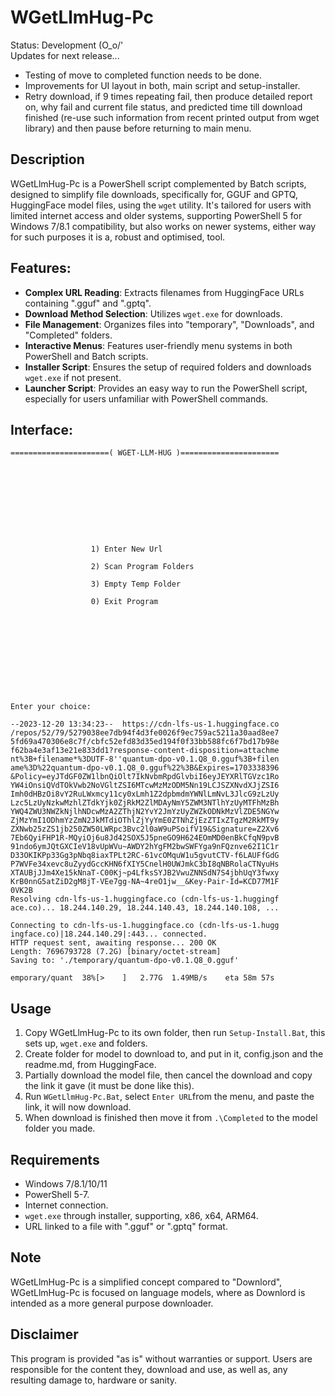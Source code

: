 # WGetLlmHug-Pc
Status: Development (O_o/'
<br> Updates for next release...
- Testing of move to completed function needs to be done.
- Improvements for UI layout in both, main script and setup-installer.
- Retry download, if 9 times repeating fail, then produce detailed report on, why fail and current file status, and predicted time till download finished (re-use such information from recent printed output from wget library) and then pause before returning to main menu.  
  
## Description
WGetLlmHug-Pc is a PowerShell script complemented by Batch scripts, designed to simplify file downloads, specifically for, GGUF and GPTQ, HuggingFace model files, using the `wget` utility. It's tailored for users with limited internet access and older systems, supporting PowerShell 5 for Windows 7/8.1 compatibility, but also works on newer systems, either way for such purposes it is a, robust and optimised, tool.

## Features:
- **Complex URL Reading**: Extracts filenames from HuggingFace URLs containing ".gguf" and ".gptq".
- **Download Method Selection**: Utilizes `wget.exe` for downloads.
- **File Management**: Organizes files into "temporary", "Downloads", and "Completed" folders.
- **Interactive Menus**: Features user-friendly menu systems in both PowerShell and Batch scripts.
- **Installer Script**: Ensures the setup of required folders and downloads `wget.exe` if not present.
- **Launcher Script**: Provides an easy way to run the PowerShell script, especially for users unfamiliar with PowerShell commands.

## Interface:
```
======================( WGET-LLM-HUG )======================










                  1) Enter New Url

                  2) Scan Program Folders

                  3) Empty Temp Folder

                  0) Exit Program











Enter your choice:

```
```
--2023-12-20 13:34:23--  https://cdn-lfs-us-1.huggingface.co
/repos/52/79/5279038ee7db94f4d3fe0026f9ec759ac5211a30aad8ee7
5fd69a470306e8c7f/cbfc52efd83d35ed194f0f33bb588fc6f7bd17b98e
f62ba4e3af13e21e833dd1?response-content-disposition=attachme
nt%3B+filename*%3DUTF-8''quantum-dpo-v0.1.Q8_0.gguf%3B+filen
ame%3D%22quantum-dpo-v0.1.Q8_0.gguf%22%3B&Expires=1703338396
&Policy=eyJTdGF0ZW1lbnQiOlt7IkNvbmRpdGlvbiI6eyJEYXRlTGVzc1Ro
YW4iOnsiQVdTOkVwb2NoVGltZSI6MTcwMzMzODM5Nn19LCJSZXNvdXJjZSI6
Imh0dHBzOi8vY2RuLWxmcy11cy0xLmh1Z2dpbmdmYWNlLmNvL3JlcG9zLzUy
Lzc5LzUyNzkwMzhlZTdkYjk0ZjRkM2ZlMDAyNmY5ZWM3NTlhYzUyMTFhMzBh
YWQ4ZWU3NWZkNjlhNDcwMzA2ZThjN2YvY2JmYzUyZWZkODNkMzVlZDE5NGYw
ZjMzYmI1ODhmYzZmN2JkMTdiOThlZjYyYmE0ZTNhZjEzZTIxZTgzM2RkMT9y
ZXNwb25zZS1jb250ZW50LWRpc3Bvc2l0aW9uPSoifV19&Signature=Z2Xv6
7Eb6QyiFHP1R-MQyiOj6u8Jd42SOX5J5pneGO9H624EOmMD0enBkCfqN9pvB
91ndo6ymJQtGXCIeV18vUpWVu~AWDY2hYgFM2bwSWFYga9nFQznve62I1C1r
D33OKIKPp33Gg3pNbq8iaxTPLt2RC-61vcOMquW1u5gvutCTV-f6LAUFfGdG
P7WVFe34xevc8uZyydGccKHN6fXIY5CnelH0UWJmkC3bI8qNBRolaCTNyuHs
XTAUBjJJm4Xe15kNnaT-C00Kj~p4LfksSYJB2VwuZNNSdN7S4jbhUqY3fwxy
KrB0nnG5atZiD2gM8jT-VEe7gg-NA~4reO1jw__&Key-Pair-Id=KCD77M1F
0VK2B
Resolving cdn-lfs-us-1.huggingface.co (cdn-lfs-us-1.huggingf
ace.co)... 18.244.140.29, 18.244.140.43, 18.244.140.108, ...

Connecting to cdn-lfs-us-1.huggingface.co (cdn-lfs-us-1.hugg
ingface.co)|18.244.140.29|:443... connected.
HTTP request sent, awaiting response... 200 OK
Length: 7696793728 (7.2G) [binary/octet-stream]
Saving to: './temporary/quantum-dpo-v0.1.Q8_0.gguf'

emporary/quant  38%[>    ]   2.77G  1.49MB/s    eta 58m 57s

```

## Usage
1. Copy WGetLlmHug-Pc to its own folder, then run `Setup-Install.Bat`, this sets up, `wget.exe` and folders.
2. Create folder for model to download to, and put in it, config.json and the readme.md, from HuggingFace.
3. Partially download the model file, then cancel the download and copy the link it gave (it must be done like this).
4. Run `WGetLlmHug-Pc.Bat`, select `Enter URL`from the menu, and paste the link, it will now download. 
5. When download is finished then move it from `.\Completed` to the model folder you made.

## Requirements
- Windows 7/8.1/10/11
- PowerShell 5-7.
- Internet connection.
- `wget.exe` through installer, supporting, x86, x64, ARM64.
- URL linked to a file with ".gguf" or ".gptq" format.

## Note
WGetLlmHug-Pc is a simplified concept compared to "Downlord", WGetLlmHug-Pc is focused on language models, where as Downlord is intended as a more general purpose downloader.

## Disclaimer
This program is provided "as is" without warranties or support. Users are responsible for the content they, download and use, as well as, any resulting damage to, hardware or sanity.
